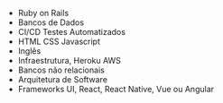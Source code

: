 - Ruby on Rails
- Bancos de Dados
- CI/CD Testes Automatizados
- HTML CSS Javascript
- Inglês
- Infraestrutura, Heroku AWS
- Bancos não relacionais
- Arquitetura de Software
- Frameworks UI, React, React Native, Vue ou Angular